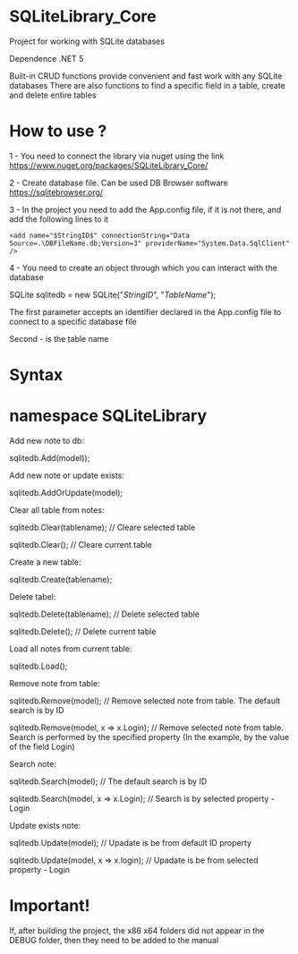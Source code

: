 # SQLiteLibrary_Core
Project for working with SQLite databases

Dependence .NET 5

Built-in CRUD functions provide convenient and fast work with any SQLite databases
There are also functions to find a specific field in a table, create and delete entire tables

# How to use ?

1 - You need to connect the library via nuget using the link https://www.nuget.org/packages/SQLiteLibrary_Core/

2 - Create database file. Can be used DB Browser software https://sqlitebrowser.org/

3 - In the project you need to add the App.config file, if it is not there, and add the following lines to it

<connectionStrings>
    
    <add name="$StringID$" connectionString="Data Source=.\DBFileName.db;Version=3" providerName="System.Data.SqlClient" />
    
</connectionStrings>

4 - You need to create an object through which you can interact with the database


SQLite<Model> sqlitedb = new SQLite<Model>("$StringID$", "$TableName$");

The first parameter accepts an identifier declared in the App.config file to connect to a specific database file

Second - is the table name

# Syntax

# namespace SQLiteLibrary

Add new note to db:

sqlitedb.Add(model));


Add new note or update exists:


sqlitedb.AddOrUpdate(model);


Clear all table from notes:


sqlitedb.Clear(tablename); // Cleare selected table

sqlitedb.Clear(); // Cleare current table

Create a new table:

sqlitedb.Create(tablename);

Delete tabel:

sqlitedb.Delete(tablename); // Delete selected table

sqlitedb.Delete(); // Delete current table

Load all notes from current table:

sqlitedb.Load();

Remove note from table:

sqlitedb.Remove(model); // Remove selected note from table. The default search is by ID

sqlitedb.Remove(model, x => x.Login); // Remove selected note from table. Search is performed by the specified property (In the example, by the value of the field Login)


Search note:

sqlitedb.Search(model); // The default search is by ID

sqlitedb.Search(model, x => x.Login); // Search is by selected property - Login

Update exists note:

sqlitedb.Update(model); // Upadate is be from default ID property

sqlitedb.Update(model, x => x.login); // Upadate is be from selected property - Login


# Important!

If, after building the project, the x86 x64 folders did not appear in the DEBUG folder, then they need to be added to the manual

